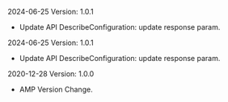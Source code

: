 2024-06-25 Version: 1.0.1
- Update API DescribeConfiguration: update response param.


2024-06-25 Version: 1.0.1
- Update API DescribeConfiguration: update response param.


2020-12-28 Version: 1.0.0
- AMP Version Change.

